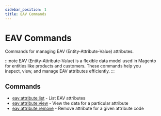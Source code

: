 ```yaml
---
sidebar_position: 1
title: EAV Commands
---
```


# EAV Commands

Commands for managing EAV (Entity-Attribute-Value) attributes.

:::note
EAV (Entity-Attribute-Value) is a flexible data model used in Magento for entities like products and customers. These commands help you inspect, view, and manage EAV attributes efficiently.
:::

## Commands

- [eav:attribute:list](./eav-attribute-list.md) - List EAV attributes
- [eav:attribute:view](./eav-attribute-view.md) - View the data for a particular attribute
- [eav:attribute:remove](./eav-attribute-remove.md) - Remove attribute for a given attribute code
